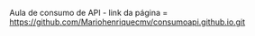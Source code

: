 Aula de consumo de API - link da página = https://github.com/Mariohenriquecmv/consumoapi.github.io.git
